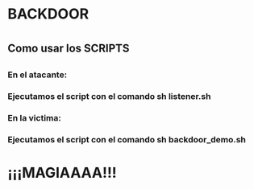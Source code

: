 <h1>BACKDOOR<h1>
  
<h2>Como usar los SCRIPTS<h2>

<h3>En el atacante:<h3>
<p>Ejecutamos el script con el comando sh listener.sh<p>
  
<h3>En la victima:<h3>
<p>Ejecutamos el script con el comando sh backdoor_demo.sh<p>
  
<h1>¡¡¡MAGIAAAA!!!<h1>
